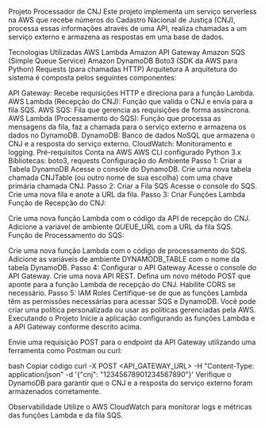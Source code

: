 Projeto Processador de CNJ
Este projeto implementa um serviço serverless na AWS que recebe números do Cadastro Nacional de Justiça (CNJ), processa essas informações através de uma API, realiza chamadas a um serviço externo e armazena as respostas em uma base de dados.

Tecnologias Utilizadas
AWS Lambda
Amazon API Gateway
Amazon SQS (Simple Queue Service)
Amazon DynamoDB
Boto3 (SDK da AWS para Python)
Requests (para chamadas HTTP)
Arquitetura
A arquitetura do sistema é composta pelos seguintes componentes:

API Gateway: Recebe requisições HTTP e direciona para a função Lambda.
AWS Lambda (Recepção do CNJ): Função que valida o CNJ e envia para a fila SQS.
AWS SQS: Fila que gerencia as requisições de forma assíncrona.
AWS Lambda (Processamento do SQS): Função que processa as mensagens da fila, faz a chamada para o serviço externo e armazena os dados no DynamoDB.
DynamoDB: Banco de dados NoSQL que armazena o CNJ e a resposta do serviço externo.
CloudWatch: Monitoramento e logging.
Pré-requisitos
Conta na AWS
AWS CLI configurado
Python 3.x
Bibliotecas: boto3, requests
Configuração do Ambiente
Passo 1: Criar a Tabela DynamoDB
Acesse o console do DynamoDB.
Crie uma nova tabela chamada CNJTable (ou outro nome de sua escolha) com uma chave primária chamada CNJ.
Passo 2: Criar a Fila SQS
Acesse o console do SQS.
Crie uma nova fila e anote a URL da fila.
Passo 3: Criar Funções Lambda
Função de Recepção do CNJ:

Crie uma nova função Lambda com o código da API de recepção do CNJ.
Adicione a variável de ambiente QUEUE_URL com a URL da fila SQS.
Função de Processamento do SQS:

Crie uma nova função Lambda com o código de processamento do SQS.
Adicione as variáveis de ambiente DYNAMODB_TABLE com o nome da tabela DynamoDB.
Passo 4: Configurar o API Gateway
Acesse o console do API Gateway.
Crie uma nova API REST.
Defina um novo método POST que aponte para a função Lambda de recepção do CNJ.
Habilite CORS se necessário.
Passo 5: IAM Roles
Certifique-se de que as funções Lambda têm as permissões necessárias para acessar SQS e DynamoDB. Você pode criar uma política personalizada ou usar as políticas gerenciadas pela AWS.
Executando o Projeto
Inicie a aplicação configurando as funções Lambda e a API Gateway conforme descrito acima.

Envie uma requisição POST para o endpoint da API Gateway utilizando uma ferramenta como Postman ou curl:

bash
Copiar código
curl -X POST <API_GATEWAY_URL> -H "Content-Type: application/json" -d '{"cnj": "12345678901234567890"}'
Verifique o DynamoDB para garantir que o CNJ e a resposta do serviço externo foram armazenados corretamente.

Observabilidade
Utilize o AWS CloudWatch para monitorar logs e métricas das funções Lambda e da fila SQS.
